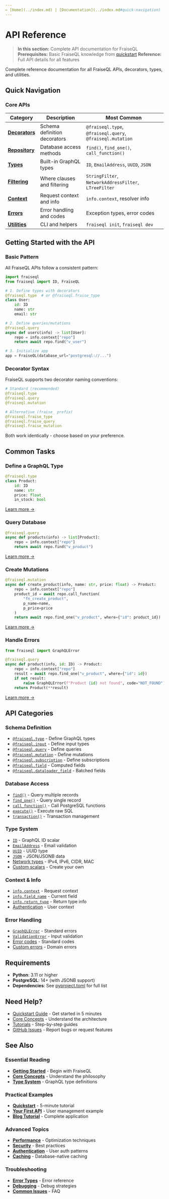 ```yaml
---
← [Home](../index.md) | [Documentation](../index.md#quick-navigation) | [Next: Decorators](decorators.md) →
---
```


# API Reference

> **In this section:** Complete API documentation for FraiseQL
> **Prerequisites:** Basic FraiseQL knowledge from [quickstart](../getting-started/quickstart.md)
> **Reference:** Full API details for all features

Complete reference documentation for all FraiseQL APIs, decorators, types, and utilities.

## Quick Navigation

### Core APIs

| Category | Description | Most Common |
|----------|-------------|-------------|
| [**Decorators**](decorators.md) | Schema definition decorators | `@fraiseql.type`, `@fraiseql.query`, `@fraiseql.mutation` |
| [**Repository**](repository.md) | Database access methods | `find()`, `find_one()`, `call_function()` |
| [**Types**](types.md) | Built-in GraphQL types | `ID`, `EmailAddress`, `UUID`, `JSON` |
| [**Filtering**](../core-concepts/filtering-and-where-clauses.md) | Where clauses and filtering | `StringFilter`, `NetworkAddressFilter`, `LTreeFilter` |
| [**Context**](context.md) | Request context and info | `info.context`, resolver info |
| [**Errors**](errors.md) | Error handling and codes | Exception types, error codes |
| [**Utilities**](utilities.md) | CLI and helpers | `fraiseql init`, `fraiseql dev` |

## Getting Started with the API

### Basic Pattern

All FraiseQL APIs follow a consistent pattern:

```python
import fraiseql
from fraiseql import ID, FraiseQL

# 1. Define types with decorators
@fraiseql.type  # or @fraiseql.fraise_type
class User:
    id: ID
    name: str
    email: str

# 2. Define queries/mutations
@fraiseql.query
async def users(info) -> list[User]:
    repo = info.context["repo"]
    return await repo.find("v_user")

# 3. Initialize app
app = FraiseQL(database_url="postgresql://...")
```

### Decorator Syntax

FraiseQL supports two decorator naming conventions:

```python
# Standard (recommended)
@fraiseql.type
@fraiseql.query
@fraiseql.mutation

# Alternative (fraise_ prefix)
@fraiseql.fraise_type
@fraiseql.fraise_query
@fraiseql.fraise_mutation
```

Both work identically - choose based on your preference.

## Common Tasks

### Define a GraphQL Type
```python
@fraiseql.type
class Product:
    id: ID
    name: str
    price: float
    in_stock: bool
```
[Learn more →](decorators.md#type)

### Query Database
```python
@fraiseql.query
async def products(info) -> list[Product]:
    repo = info.context["repo"]
    return await repo.find("v_product")
```
[Learn more →](repository.md#find)

### Create Mutations
```python
@fraiseql.mutation
async def create_product(info, name: str, price: float) -> Product:
    repo = info.context["repo"]
    product_id = await repo.call_function(
        "fn_create_product",
        p_name=name,
        p_price=price
    )
    return await repo.find_one("v_product", where={"id": product_id})
```
[Learn more →](decorators.md#mutation)

### Handle Errors
```python
from fraiseql import GraphQLError

@fraiseql.query
async def product(info, id: ID) -> Product:
    repo = info.context["repo"]
    result = await repo.find_one("v_product", where={"id": id})
    if not result:
        raise GraphQLError(f"Product {id} not found", code="NOT_FOUND")
    return Product(**result)
```
[Learn more →](errors.md)

## API Categories

### Schema Definition
- [`@fraiseql.type`](decorators.md#type) - Define GraphQL types
- [`@fraiseql.input`](decorators.md#input) - Define input types
- [`@fraiseql.query`](decorators.md#query) - Define queries
- [`@fraiseql.mutation`](decorators.md#mutation) - Define mutations
- [`@fraiseql.subscription`](decorators.md#subscription) - Define subscriptions
- [`@fraiseql.field`](decorators.md#field) - Computed fields
- [`@fraiseql.dataloader_field`](decorators.md#dataloader_field) - Batched fields

### Database Access
- [`find()`](repository.md#find) - Query multiple records
- [`find_one()`](repository.md#find_one) - Query single record
- [`call_function()`](repository.md#call_function) - Call PostgreSQL functions
- [`execute()`](repository.md#execute) - Execute raw SQL
- [`transaction()`](repository.md#transaction) - Transaction management

### Type System
- [`ID`](types.md#id) - GraphQL ID scalar
- [`EmailAddress`](types.md#emailaddress) - Email validation
- [`UUID`](types.md#uuid) - UUID type
- [`JSON`](types.md#json) - JSON/JSONB data
- [Network types](types.md#network-types) - IPv4, IPv6, CIDR, MAC
- [Custom scalars](types.md#custom-scalars) - Create your own

### Context & Info
- [`info.context`](context.md#context) - Request context
- [`info.field_name`](context.md#field_name) - Current field
- [`info.return_type`](context.md#return_type) - Return type info
- [Authentication](context.md#authentication) - User context

### Error Handling
- [`GraphQLError`](errors.md#graphqlerror) - Standard errors
- [`ValidationError`](errors.md#validationerror) - Input validation
- [Error codes](errors.md#error-codes) - Standard codes
- [Custom errors](errors.md#custom-errors) - Domain errors

## Requirements

- **Python**: 3.11 or higher
- **PostgreSQL**: 14+ (with JSONB support)
- **Dependencies**: See [pyproject.toml](https://github.com/fraiseql/fraiseql/blob/main/pyproject.toml) for full list

## Need Help?

- [Quickstart Guide](../getting-started/quickstart.md) - Get started in 5 minutes
- [Core Concepts](../core-concepts/index.md) - Understand the architecture
- [Tutorials](../tutorials/index.md) - Step-by-step guides
- [GitHub Issues](https://github.com/fraiseql/fraiseql/issues) - Report bugs or request features

## See Also

### Essential Reading
- [**Getting Started**](../getting-started/index.md) - Begin with FraiseQL
- [**Core Concepts**](../core-concepts/index.md) - Understand the philosophy
- [**Type System**](../core-concepts/type-system.md) - GraphQL type definitions

### Practical Examples
- [**Quickstart**](../getting-started/quickstart.md) - 5-minute tutorial
- [**Your First API**](../getting-started/first-api.md) - User management example
- [**Blog Tutorial**](../tutorials/blog-api.md) - Complete application

### Advanced Topics
- [**Performance**](../advanced/performance.md) - Optimization techniques
- [**Security**](../advanced/security.md) - Best practices
- [**Authentication**](../advanced/authentication.md) - User auth patterns
- [**Caching**](../advanced/lazy-caching.md) - Database-native caching

### Troubleshooting
- [**Error Types**](../errors/error-types.md) - Error reference
- [**Debugging**](../errors/debugging.md) - Debug strategies
- [**Common Issues**](../errors/troubleshooting.md) - FAQ
